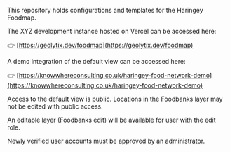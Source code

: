 This repository holds configurations and templates for the Haringey Foodmap.


The XYZ development instance hosted on Vercel can be accessed here:

:point_right: [https://geolytix.dev/foodmap](https://geolytix.dev/foodmap)


A demo integration of the default view can be accessed here:

:point_right: [https://knowwhereconsulting.co.uk/haringey-food-network-demo](https://knowwhereconsulting.co.uk/haringey-food-network-demo)


Access to the default view is public. Locations in the Foodbanks layer may not be edited with public access.

An editable layer (Foodbanks edit) will be available for user with the edit role.

Newly verified user accounts must be approved by an administrator.
